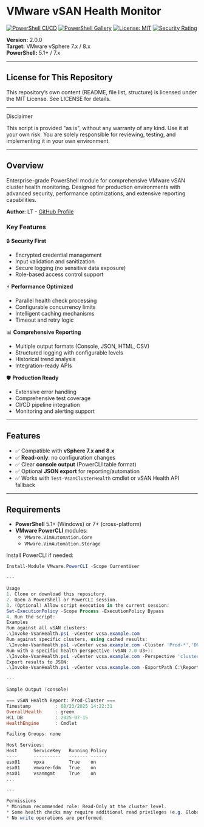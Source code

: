 # VMware vSAN Health Monitor

[![PowerShell CI/CD](https://github.com/uldyssian-sh/vmware-vsan-health/actions/workflows/powershell-ci.yml/badge.svg)](https://github.com/uldyssian-sh/vmware-vsan-health/actions/workflows/powershell-ci.yml)
[![PowerShell Gallery](https://img.shields.io/powershellgallery/v/VSanHealthModule)](https://www.powershellgallery.com/packages/VSanHealthModule)
[![License: MIT](https://img.shields.io/badge/License-MIT-yellow.svg)](https://opensource.org/licenses/MIT)
[![Security Rating](https://img.shields.io/badge/Security-A-green)](docs/SECURITY.md)

**Version:** 2.0.0  
**Target:** VMware vSphere 7.x / 8.x  
**PowerShell:** 5.1+ / 7.x  

---

## License for This Repository
This repository’s own content (README, file list, structure) is licensed under the MIT License. See LICENSE for details.

---

Disclaimer

This script is provided "as is", without any warranty of any kind.
Use it at your own risk. You are solely responsible for reviewing, testing, and implementing it in your own environment.

---


## Overview

Enterprise-grade PowerShell module for comprehensive VMware vSAN cluster health monitoring. Designed for production environments with advanced security, performance optimizations, and extensive reporting capabilities.

**Author**: LT - [GitHub Profile](https://github.com/uldyssian-sh)

### Key Features

🔒 **Security First**
- Encrypted credential management
- Input validation and sanitization
- Secure logging (no sensitive data exposure)
- Role-based access control support

⚡ **Performance Optimized**
- Parallel health check processing
- Configurable concurrency limits
- Intelligent caching mechanisms
- Timeout and retry logic

📊 **Comprehensive Reporting**
- Multiple output formats (Console, JSON, HTML, CSV)
- Structured logging with configurable levels
- Historical trend analysis
- Integration-ready APIs

🛡️ **Production Ready**
- Extensive error handling
- Comprehensive test coverage
- CI/CD pipeline integration
- Monitoring and alerting support

---

## Features

- ✅ Compatible with **vSphere 7.x and 8.x**  
- ✅ **Read-only**: no configuration changes  
- ✅ Clear **console output** (PowerCLI table format)  
- ✅ Optional **JSON export** for reporting/automation  
- ✅ Works with `Test-VsanClusterHealth` cmdlet or vSAN Health API fallback  

---

## Requirements

- **PowerShell** 5.1+ (Windows) or 7+ (cross-platform)  
- **VMware PowerCLI** modules:  
  - `VMware.VimAutomation.Core`  
  - `VMware.VimAutomation.Storage`  

Install PowerCLI if needed:
```powershell
Install-Module VMware.PowerCLI -Scope CurrentUser

---

Usage
1. Clone or download this repository.
2. Open a PowerShell or PowerCLI session.
3. (Optional) Allow script execution in the current session:
Set-ExecutionPolicy -Scope Process -ExecutionPolicy Bypass
4. Run the script:
Examples
Run against all vSAN clusters:
.\Invoke-VsanHealth.ps1 -vCenter vcsa.example.com
Run against specific clusters, using cached results:
.\Invoke-VsanHealth.ps1 -vCenter vcsa.example.com -Cluster 'Prod-*','DR-01' -UseCache
Run with a specific health perspective (vSAN 7.0 U3+):
.\Invoke-VsanHealth.ps1 -vCenter vcsa.example.com -Perspective 'clusterPowerOffPrecheck'
Export results to JSON:
.\Invoke-VsanHealth.ps1 -vCenter vcsa.example.com -ExportPath C:\Reports\vsan-health.json

---

Sample Output (console)

=== vSAN Health Report: Prod-Cluster ===
Timestamp         : 08/23/2025 14:22:31
OverallHealth     : green
HCL DB            : 2025-07-15
HealthEngine      : Cmdlet

Failing Groups: none

Host Services:
Host      ServiceKey   Running Policy
----      ----------   ------- ------
esx01     vpxa         True    on
esx01     vmware-fdm   True    on
esx01     vsanmgmt     True    on
...

---

Permissions
* Minimum recommended role: Read-Only at the cluster level.
* Some health checks may require additional read privileges (e.g. Global.Diagnostics).
* No write operations are performed.
